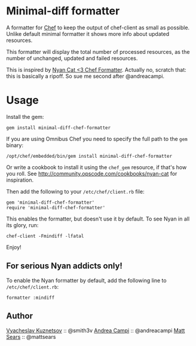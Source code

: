 Minimal-diff formatter
======================

A formatter for [Chef](http://getchef.com) to keep the output of chef-client 
as small as possible. Unlike default minimal formatter it shows more info about
updated resources.

This formatter will display the total number of processed resources, as the
number of unchanged, updated and failed resources.

This is inspired by [Nyan Cat <3 Chef Formatter](https://github.com/andreacampi/nyan-cat-chef-formatter).
Actually no, scratch that: this is basically a ripoff. So sue me second after @andreacampi.

Usage
=====

Install the gem: 

    gem install minimal-diff-chef-formatter

If you are using Omnibus Chef you need to specify the full path to the `gem`
binary:

    /opt/chef/embedded/bin/gem install minimal-diff-chef-formatter

Or write a cookbook to install it using the `chef_gem` resource, if that's
how you roll. See http://community.opscode.com/cookbooks/nyan-cat for inspiration.

Then add the following to your `/etc/chef/client.rb` file:

    gem 'minimal-diff-chef-formatter'
    require 'minimal-diff-chef-formatter'

This enables the formatter, but doesn't use it by default. To see Nyan in all its
glory, run:

    chef-client -Fmindiff -lfatal

Enjoy!

For serious Nyan addicts only!
------------------------------

To enable the Nyan formatter by default, add the following line to
`/etc/chef/client.rb`:

    formatter :mindiff


Author
----------
[Vyacheslav Kuznetsov](https://www.github.com/smith3v) :: @smith3v
[Andrea Campi](https://www.github.com/andreacampi) :: @andreacampi
[Matt Sears](https://wwww.mattsears.com) :: @mattsears
